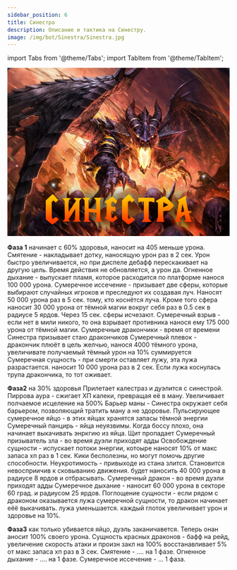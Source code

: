 ```yaml
---
sidebar_position: 6
title: Синестра
description: Описание и тактика на Синестру.
image: /img/bot/Sinestra/Sinestra.jpg
---
```


import Tabs from '@theme/Tabs';
import TabItem from '@theme/TabItem';

<div className="text--center">

![Drakonia_milfa](/img/bot/Sinestra/Sinestra.png)

</div>

**Фаза 1**
начинает с 60% здоровья, наносит на 405 меньше урона.
Смятение - накладывает дотку, наносящую урон раз в 2 сек. Урон быстро увеличивается, но при диспеле дебафф перескакивает на другую цель. Время действия не обновляется, а урон да.
Огненное дыхание - выпускает пламя, которое расходится по платформе нанося 100 000 урона.
Сумеречное иссечение - призывает две сферы, которые выбирают случайных игроков и преследуют их создавая луч. Наносят 50 000 урона раз в 5 сек. тому, кто коснётся луча. Кроме того сфера наносит 30 000 урона от тёмной магии вокруг себя раз в 0.5 сек в радиусе 5 ярдов. Через 15 сек. сферы исчезают.
Сумеречный взрыв - если нет в мили никого, то она взрывает противника нанося ему 175 000 урона от тёмной магии.
Сумеречные дракончики - время от времени Синестра призывает стаю дракончиков
Сумеречный плевок - дракончик плюёт в цель желчью, нанося 4000 тёмного урона, увеличивате получаемый тёмный урон на 10% суммируется
Сумеречная сущность - при смерти оставляет лужу, эта лужа разрастается. наносит 10 000 урона раз в 2 сек. Если лужа коснулась трупа дракончика, то тот оживает.

**Фаза2** на 30% здоровья
Прилетает калестраз и дуэлится с синестрой.
Пиррова аура - сжигает ХП калеки, превращая её в ману. Увеличивает полчаемое исцеление на 500%
Барьер маны - Синестра окружает себя барьером, позволяющий тратить ману а не здоровье.
Пульсирующее сумеречное яйцо - в этих яйцах хранятся запасы тёмной энергии
Сумеречный панцирь - яйца неуязвимы. Когда боссу плохо, она начинает выкачивать энркгию из яйца. Щит пропадает
Сумеречный призыватель зла - во время дуэли приходят адды
Освобождение сущности - испускает потоки энергии, котоыре наносят 10% от макс запаса хп раз в 1 сек. Кики бесполезны, но могут помочь другие способности.
Неукротимость - привыходе из стана злится. Становится невосприичив к сковыванию движения. будет наносить 40 000 урона в радиусе 8 ярдов и отбрасывать.
Сумеречный дракон -  во время дуэли приходят адды
Сумеречное дыхание - наносит 60 000 урона в секторе 60 град. и радиусом 25 ярдов.
Поглощение сущности - если рядом с драконом оказывается лужа сумеречной сущности, то дракон начинает еёё выкачивать. лужа уменьшается. каждый глоток увеличивает урон и здоровье на 10%.

**Фаза3**
как только убивается яйцо, дуэль заканичавется. Теперь онан аносит 100% своего урона.
Сущность красных драконов - бафф на рейд, увеличение скорость атаки и произн закл на 100%  восстанавливает 5% от макс запаса хп раз в 3 сек.
Смятение - .... на  1 фазе.
Огненное дыхание - .... на 1 фазе.
Сумеречное иссечение - ... 1 фаза.


